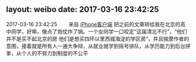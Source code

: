 layout: weibo
date: 2017-03-16 23:42:25
---
2017-03-16 23:42:25  &nbsp;&nbsp;&nbsp;&nbsp;&nbsp;&nbsp; 来自 <a href="http://app.weibo.com/t/feed/9ksdit" rel="nofollow">iPhone客户端</a>
把之前的文章转给我在北京的高中同学，好嘛，像点了炮仗炸了锅。一个女同学一口咬定“这届清北不行”，“他们并不是买不起北京的房 他们是想买四环以里西城海淀的学区房”，并且揣摩作者的意图，接着就是所有人一通大争辩，从就业就学到摇号排队，从学历能力到后台拼爹，从个人的不努力到制度的不公平 ​​​
